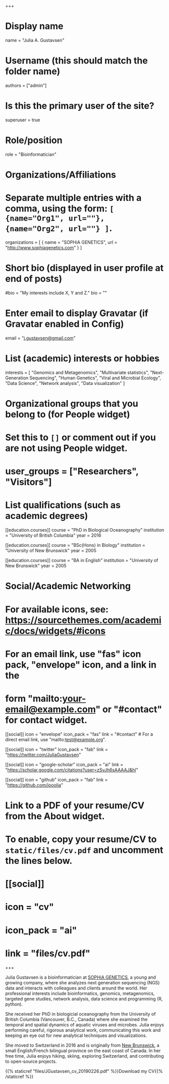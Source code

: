 +++
# Display name
name = "Julia A. Gustavsen"

# Username (this should match the folder name)
authors = ["admin"]

# Is this the primary user of the site?
superuser = true

# Role/position
role = "Bioinformatician"

# Organizations/Affiliations
#   Separate multiple entries with a comma, using the form: `[ {name="Org1", url=""}, {name="Org2", url=""} ]`.
organizations = [ { name = "SOPHiA GENETICS", url = "http://www.sophiagenetics.com" } ]

# Short bio (displayed in user profile at end of posts)
#bio = "My interests include X, Y and Z."
bio = ""

# Enter email to display Gravatar (if Gravatar enabled in Config)
email = "j.gustavsen@gmail.com"

# List (academic) interests or hobbies
interests = [
"Genomics and Metagenomics",
  "Multivariate statistics",
  "Next-Generation Sequencing",
  "Human Genetics",
  "Viral and Microbial Ecology",
  "Data Science",
  "Network analysis",
  "Data visualization"
]

# Organizational groups that you belong to (for People widget)
#   Set this to `[]` or comment out if you are not using People widget.
# user_groups = ["Researchers", "Visitors"]

# List qualifications (such as academic degrees)
[[education.courses]]
  course = "PhD in Biological Oceanography"
  institution = "University of British Columbia"
  year = 2016

[[education.courses]]
  course = "BSc(Hons) in Biology"
  institution = "University of New Brunswick"
  year = 2005

[[education.courses]]
  course = "BA in English"
  institution = "University of New Brunswick"
  year = 2005

# Social/Academic Networking
# For available icons, see: https://sourcethemes.com/academic/docs/widgets/#icons
#   For an email link, use "fas" icon pack, "envelope" icon, and a link in the
#   form "mailto:your-email@example.com" or "#contact" for contact widget.

[[social]]
  icon = "envelope"
  icon_pack = "fas"
  link = "#contact"  # For a direct email link, use "mailto:test@example.org".

[[social]]
  icon = "twitter"
  icon_pack = "fab"
  link = "https://twitter.com/JuliaGustavsen"

[[social]]
  icon = "google-scholar"
  icon_pack = "ai"
  link = "https://scholar.google.com/citations?user=zSvJh6sAAAAJ&hl"

[[social]]
  icon = "github"
  icon_pack = "fab"
  link = "https://github.com/jooolia"

# Link to a PDF of your resume/CV from the About widget.
# To enable, copy your resume/CV to `static/files/cv.pdf` and uncomment the lines below.
# [[social]]
#   icon = "cv"
#   icon_pack = "ai"
#   link = "files/cv.pdf"

+++

Julia Gustavsen is a bioinformatician at [SOPHiA GENETICS](http://www.sophiagenetics.com), a young and growing company, where she analyzes next generation sequencing (NGS) data and interacts with colleagues and clients around the world. Her professional interests include bioinformatics, genomics, metagenomics, targeted gene studies, network analysis, data science and programming (R, python). 

She received her PhD in biologicial oceanography from the University of British Columbia (Vancouver, B.C., Canada) where she examined the temporal and spatial dynamics of aquatic viruses and microbes. Julia enjoys performing careful, rigorous analytical work, communicating this work and keeping an eye out for new analytical techniques and visualizations. 

She moved to Switzerland in 2016 and is originally from [New Brunswick](https://goo.gl/maps/sdCmqURpKRP2), a small English/French bilingual province on the east coast of Canada. In her free time, Julia enjoys hiking, skiing, exploring Switzerland, and contributing to open-source projects.

{{% staticref "files/JGustavsen_cv_20190226.pdf" %}}Download my CV{{% /staticref %}}
